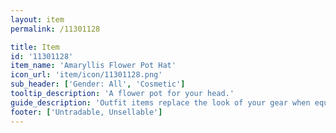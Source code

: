 ```yaml
---
layout: item
permalink: /11301128

title: Item
id: '11301128'
item_name: 'Amaryllis Flower Pot Hat'
icon_url: 'item/icon/11301128.png'
sub_header: ['Gender: All', 'Cosmetic']
tooltip_description: 'A flower pot for your head.'
guide_description: 'Outfit items replace the look of your gear when equipped.'
footer: ['Untradable, Unsellable']
---
```

